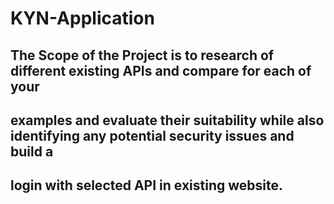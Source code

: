 # KYN-Application
## The Scope of the Project is to research of different existing APIs and compare for each of your
## examples and evaluate their suitability while also identifying any potential security issues and build a
## login with selected API in existing website.
